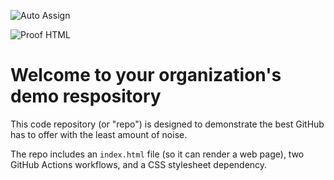 ![Auto Assign](https://github.com/AvionicsOfGOAT/demo-repository/actions/workflows/auto-assign.yml/badge.svg)

![Proof HTML](https://github.com/AvionicsOfGOAT/demo-repository/actions/workflows/proof-html.yml/badge.svg)

# Welcome to your organization's demo respository
This code repository (or "repo") is designed to demonstrate the best GitHub has to offer with the least amount of noise.

The repo includes an `index.html` file (so it can render a web page), two GitHub Actions workflows, and a CSS stylesheet dependency.

